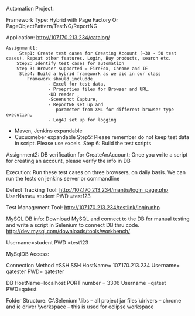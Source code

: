 Automation Project:

Framework Type: Hybrid with Page Factory Or PageObjectPattern/TestNG/ReportNG 

Application:
http://107.170.213.234/catalog/

    Assignment1: 
         Step1: Create test cases for Creating Account (~30 - 50 test cases). Repeat other features. Login, Buy products, search etc.
        Step2: Identify test cases for automation
        Step 3: Browser supported = FireFox, Chrome and IE
         Step4: Build a hybrid framework as we did in our class 
			Framework should includde 
					- Excel for test data, 
					- Proeprties files for Browser and URL, 
					-DB reader , 
					-Sceenshot Capture, 
					- ReportNG set up and 
					 - parameter from XML for different browser type execution, 
					- Log4J set up for logging
- Maven, Jenkins expandable
- Cucucmeber expandable
        Step5: Please remember do not keep test data in script. Please use excels.
        Step 6: Build the test scripts

Assignment2:
DB verification for CreateAnAccount:
Once you write a script for creating an account, please verify the info in DB

Execution: Run these test cases on three browsers, on daily basis. We can run the tests on jenkins server or commandline 
          
Defect Tracking Tool:
http://107.170.213.234/mantis/login_page.php
UserName= student
PWD =test123

Test Management Tool:
http://107.170.213.234/testlink/login.php

MySQL DB info:
Download MySQL and connect to the DB for manual testing and write a script in Selenium to connect DB thru code.
http://dev.mysql.com/downloads/tools/workbench/

Username=student
PWD =test123

MySqlDB Access:

Connection Method =SSH
SSH HostName= 107.170.213.234
Username= qatester
PWD= qatester

DB HostName=localhost
PORT number = 3306
Username =qatest
PWD=qatest



Folder Structure:
C:\\Selenium
        \libs – all project jar files
         \drivers – chrome and ie driver
          \workspace – this is used for eclipse workspace
